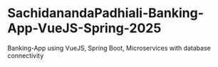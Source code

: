 # SachidanandaPadhiali-Banking-App-VueJS-Spring-2025
Banking-App using VueJS, Spring Boot, Microservices with database connectivity
